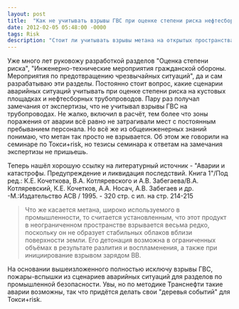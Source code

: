 ```yaml
---
layout: post
title:  "Как не учитывать взрывы ГВС при оценке степени риска нефтесборных трубопроводов?"
date: 2012-02-05 05:48:00 -0000
tags: Risk
description: "Стоит ли учитывать взрывы метана на открытых пространствах?"
---
```


Уже много лет руковожу разработкой разделов "Оценка степени риска", "Инженерно-технические мероприятия гражданской обороны. Мероприятия по предотвращению чрезвычайных ситуаций", да и сам разрабатываю эти разделы. Постоянно стоит вопрос, какие сценарии аварийных ситуаций учитывать при оценке степени риска на кустовых площадках и нефтесборных трубопроводов. Пару раз получал замечания от экспертизы, что не учитывал взрывы ГВС на трубопроводах. Не жалко, включил в расчёт, тем более что зоны поражения от аварии всё равно не затрагивали мест с постоянным пребыванием персонала. Но всё же из общеинженерных знаний понимаю, что метан так просто не взрывается. Об этом же говорили на семинаре по Токси+risk, но тезисы семинара к ответам на замечания экспертизы не пришьешь.

Теперь нашёл хорошую ссылку на литературный источник - "Аварии и катастрофы. Предупреждение и ликвидация последствий. Книга 1"/Под ред.: К.Е. Кочеткова, В.А. Котляревского и А.В. Забегаева/В.А. Котляревский, К.Е. Кочетков, А.А. Носач, А.В. Забегаев и др. -М.:Издательство АСВ / 1995. - 320 стр. с ил. на стр. 214-215

> Что же касается метана, широко используемого в промышленности, то считается установленным, что этот продукт в неограниченном пространстве взрывается весьма редко, поскольку он не образует стабильных облаков вблизи поверхности земли. Его детонация возможна в ограниченных объёмах в результате разлития и воспламенения, а также при инициирование взрывом зарядом ВВ.

На основании вышеизложенного полностью исключу взрывы ГВС, пожары-вспышки из сценариев аварийных ситуаций для разделов по промышленной безопасности. Увы, но по методике Транснефти такие аварии возможны, так что придётся делать свои "деревья событий" для Токси+risk.